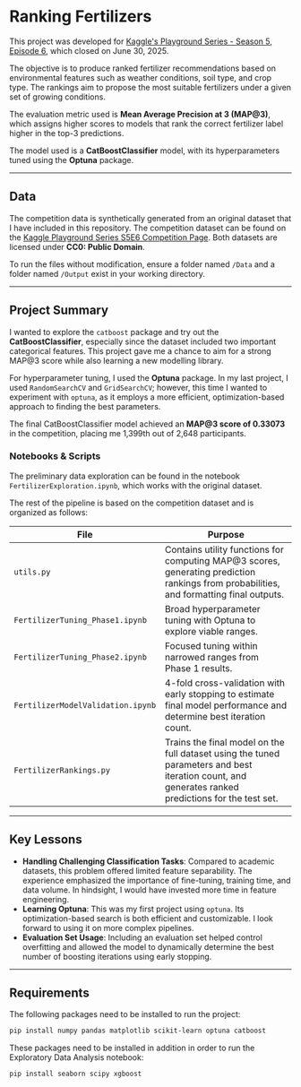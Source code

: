 # Ranking Fertilizers

This project was developed for [Kaggle's Playground Series - Season 5, Episode 6](https://www.kaggle.com/competitions/playground-series-s5e6), which closed on June 30, 2025.

The objective is to produce ranked fertilizer recommendations based on environmental features such as weather conditions, soil type, and crop type. The rankings aim to propose the most suitable fertilizers under a given set of growing conditions.

The evaluation metric used is **Mean Average Precision at 3 (MAP@3)**, which assigns higher scores to models that rank the correct fertilizer label higher in the top-3 predictions.

The model used is a **CatBoostClassifier** model, with its hyperparameters tuned using the **Optuna** package.

---

## Data

The competition data is synthetically generated from an original dataset that I have included in this repository. The competition dataset can be found on the [Kaggle Playground Series S5E6 Competition Page](https://www.kaggle.com/competitions/playground-series-s5e6/data). Both datasets are licensed under **CC0: Public Domain**.

To run the files without modification, ensure a folder named `/Data` and a folder named `/Output` exist in your working directory.

---

## Project Summary

I wanted to explore the `catboost` package and try out the **CatBoostClassifier**, especially since the dataset included two important categorical features. This project gave me a chance to aim for a strong MAP@3 score while also learning a new modelling library.

For hyperparameter tuning, I used the **Optuna** package. In my last project, I used `RandomSearchCV` and `GridSearchCV`; however, this time I wanted to experiment with `optuna`, as it employs a more efficient, optimization-based approach to finding the best parameters.

The final CatBoostClassifier model achieved an **MAP@3 score of 0.33073** in the competition, placing me 1,399th out of 2,648 participants.


### Notebooks & Scripts

The preliminary data exploration can be found in the notebook `FertilizerExploration.ipynb`, which works with the original dataset.

The rest of the pipeline is based on the competition dataset and is organized as follows:

| File | Purpose |
|----------|---------|
| `utils.py` | Contains utility functions for computing MAP@3 scores, generating prediction rankings from probabilities, and formatting final outputs.|
| `FertilizerTuning_Phase1.ipynb` | Broad hyperparameter tuning with Optuna to explore viable ranges. |
| `FertilizerTuning_Phase2.ipynb` | Focused tuning within narrowed ranges from Phase 1 results. |
| `FertilizerModelValidation.ipynb` | 4-fold cross-validation with early stopping to estimate final model performance and determine best iteration count. |
| `FertilizerRankings.py` | Trains the final model on the full dataset using the tuned parameters and best iteration count, and generates ranked predictions for the test set. |

---

## Key Lessons

- **Handling Challenging Classification Tasks**: Compared to academic datasets, this problem offered limited feature separability. The experience emphasized the importance of fine-tuning, training time, and data volume. In hindsight, I would have invested more time in feature engineering.
- **Learning Optuna**: This was my first project using `optuna`. Its optimization-based search is both efficient and customizable. I look forward to using it on more complex pipelines.
- **Evaluation Set Usage**: Including an evaluation set helped control overfitting and allowed the model to dynamically determine the best number of boosting iterations using early stopping.

---

## Requirements

The following packages need to be installed to run the project:
```bash
pip install numpy pandas matplotlib scikit-learn optuna catboost
```
These packages need to be installed in addition in order to run the Exploratory Data Analysis notebook:
```bash
pip install seaborn scipy xgboost
```
